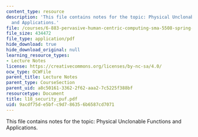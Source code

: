 ```yaml
---
content_type: resource
description: 'This file contains notes for the topic: Physical Unclonable Functions
  and Applications.'
file: /courses/6-883-pervasive-human-centric-computing-sma-5508-spring-2006/9acdf75de5bfc9d786356b6587cd7071_l18_security_puf.pdf
file_size: 434472
file_type: application/pdf
hide_download: true
hide_download_original: null
learning_resource_types:
- Lecture Notes
license: https://creativecommons.org/licenses/by-nc-sa/4.0/
ocw_type: OCWFile
parent_title: Lecture Notes
parent_type: CourseSection
parent_uid: a8c50161-3362-2f62-aaa2-7c5225f388bf
resourcetype: Document
title: l18_security_puf.pdf
uid: 9acdf75d-e5bf-c9d7-8635-6b6587cd7071
---
```

This file contains notes for the topic: Physical Unclonable Functions and Applications.